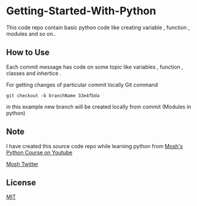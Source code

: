 # Getting-Started-With-Python

This code repo contain basic python code like creating variable , function , modules and so on..

## How to Use

Each commit message has code on some topic like variables , function , classes and inhertice .

For getting changes of particular commit locally 
Git command
```
git checkout -b branchName 33e4fbda

```
in this example new branch will be created locally from commit (Modules in python)

## Note 
I have created this source code repo while learning python from [Mosh's Python Course on Youtube](https://www.youtube.com/watch?v=_uQrJ0TkZlc)

[Mosh Twitter](https://twitter.com/moshhamedani)

## License
[MIT](https://choosealicense.com/licenses/mit/)